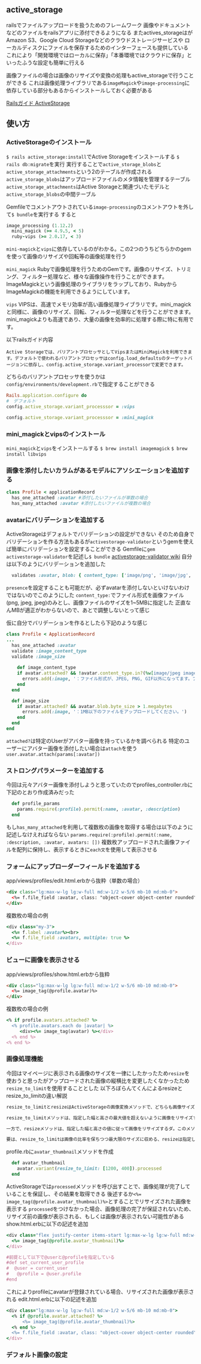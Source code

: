 ## active_storage
railsでファイルアップロードを扱うためのフレームワーク
画像やドキュメントなどのファイルをrailsアプリに添付できるようになる
またactives_storageはがAmazon S3、Google Cloud Storageなどのクラウドストレージサービスや
ローカルディスクにファイルを保存するためのインターフェースも提供している
これにより「開発環境ではローカルに保存」「本番環境ではクラウドに保存」といったふうな設定も簡単に行える

画像ファイルの場合は画像のリサイズや変換の処理もactive_storageで行うことができる
これは画像処理ライブラリである`imageMagick`や`image-processing`に依存している部分もあるからインストールしておく必要がある

[Railsガイド ActiveStorage](https://railsguides.jp/active_storage_overview.html)

## 使い方
### ActiveStorageのインストール
`$ rails active_storage:install`でActive Storageをインストールする
`$ rails db:migrate`を実行
実行することで`active_storage_blobs`と`active_storage_attachments`という2のテーブルが作成される
`active_storage_blobs`はアップロードファイルのメタ情報を管理するテーブル
`active_storage_attachments`はActive Storageと関連づいたモデルと`active_storage_blobs`の中間テーブル

Gemfileでコメントアウトされている`image-processing`のコメントアウトを外して`$ bundle`を実行する
すると
```ruby
image_processing (1.12.2)
  mini_magick (>= 4.9.5, < 5)
  ruby-vips (>= 2.0.17, < 3)
```
`mini-magick`と`vips`に依存しているのがわかる。この2つのうちどちらかのgemを使って画像のリサイズや回転等の画像処理を行う

`mini_magick`
Rubyで画像処理を行うためのGemです。画像のリサイズ、トリミング、フィルター処理など、様々な画像操作を行うことができます。ImageMagickという画像処理のライブラリをラップしており、RubyからImageMagickの機能を利用できるようにしています。

`vips`
VIPSは、高速でメモリ効率が高い画像処理ライブラリです。mini_magickと同様に、画像のリサイズ、回転、フィルター処理などを行うことができます。mini_magickよりも高速であり、大量の画像を効率的に処理する際に特に有用です。

以下railsガイド内容
```
Active Storageでは、バリアントプロセッサとしてVipsまたはMiniMagickを利用できます。デフォルトで使われるバリアントプロセッサはconfig.load_defaultsのターゲットバージョンに依存し、config.active_storage.variant_processorで変更できます。
```

どちらのバリアントプロセッサを使うかは`config/environments/development.rb`で指定することができる
```ruby
Rails.application.configure do
#　デフォルト
config.active_storage.variant_processsor = :vips

config.active_storage.variant_processsor = :mini_magick
```
### mini_magickとvipsのインストール
`mini_magick`と`vips`をインストールする
`$ brew install imagemagick`
`$ brew install libvips`

### 画像を添付したいカラムがあるモデルにアソシエーションを追加する
```ruby
class Profile < applicationRecord
  has_one_attached :avatar #添付したいファイルが単数の場合
  has_many_attached :avatar #添付したいファイルが複数の場合
```
### avatarにバリデーションを追加する
ActiveStorageはデフォルトでバリデーションの設定ができない
そのため自身でバリデーションを作る方法もあるが`activestorage-validator`というgemを使えば簡単にバリデーションを設定することができる
Gemfileに`gem activestorage-validator`を記述し`$ bundle`
[activestorage-validator wiki](https://github.com/aki77/activestorage-validator)
自分は以下のようにバリデーションを追加した
```ruby
  validates :avatar, blob: { content_type: ['image/png', 'image/jpg', 'image/jpeg'], size_range: 1..5.megabytes }
```
`presence`を設定することも可能だが、必ずavatarを添付しないといけないわけではないのでこのようにした
`content_type:`でファイル形式を画像ファイル(png, jpeg, jpeg)のみとし、画像ファイルのサイズを1~5MBに指定した
正直なんMBが適正がわからないので、あとで調整しないとって感じ

仮に自分でバリデーションを作るとしたら下記のような感じ
```ruby
class Profile < ApplicationRecord
...
  has_one_attached :avatar
  validate :image_content_type
  validate :image_size
  
    def image_content_type
    if avatar.attached? && !avatar.content_type.in?(%w[image/jpeg image/png image/gif])
      errors.add(:image, '：ファイル形式が、JPEG, PNG, GIF以外になってます。ファイル形式をご確認ください。')
    end
  end

  def image_size
    if avatar.attached? && avatar.blob.byte_size > 1.megabytes
      errors.add(:image, '：1MB以下のファイルをアップロードしてください。')
    end
  end
end
```
`attached?`は特定のUserがアバター画像を持っているかを調べられる
特定のユーザーにアバター画像を添付したい場合は`attach`を使う
`user.avatar.attach(params[:avatar])`

### ストロングパラメーターを追加する
今回は元々アバター画像を添付しようと思っていたのでprofiles_controller.rbに下記のとおり作成済みだった
```ruby
  def profile_params
    params.require(:profile).permit(:name, :avatar, :description)
  end
```
もし`has_many_attached`を利用して複数枚の画像を取得する場合は以下のように記述しなけえればならない
`params.require(:profile).permit(:name, :description, :avatar, avatars: [])`
複数枚アップロードされた画像ファイルを配列に保持し、表示するときに`each文`を使用して表示させる

### フォームにアップローダーフィールドを追加する
app/views/profiles/edit.html.erbから抜粋（単数の場合）
```html
<div class="lg:max-w-lg lg:w-full md:w-1/2 w-5/6 mb-10 md:mb-0">
  <%= f.file_field :avatar, class: "object-cover object-center rounded" %>
</div>
```
複数枚の場合の例
```ruby
<div class="my-3">
  <%= f.label :avatar%><br>
  <%= f.file_field :avatars, multiple: true %>
</div>
```

### ビューに画像を表示させる
app/views/profiles/show.html.erbから抜粋
```html
<div class="lg:max-w-lg lg:w-full md:w-1/2 w-5/6 mb-10 md:mb-0">
  <%= image_tag(@profile.avatar)%>
</div>
```
複数枚の場合の例
```ruby
<% if profile.avatars.attached? %>
  <% profile.avatars.each do |avatar| %>
     <div><%= image_tag(avatar) %></div>
  <% end %>
<% end %>
```

### 画像処理機能
今回はマイページに表示される画像のサイズを一律にしたかったため`resize`を使おうと思ったがアップロードされた画像の縦横比を変更したくなかったため`resize_to_limit`を使用することとした
以下ろぼらんてくんによるresizeとresize_to_limitの違い解説
```ruby
resize_to_limitとresizeはActiveStorageの画像変換メソッドで、どちらも画像サイズの変更に使われるが、動作が少し異なるナ。

resize_to_limitメソッドは、指定した幅と高さの最大値を超えないように画像をリサイズするゾ。画像の縦横比はそのままに、指定したサイズに収まるように調整されるダ。例えば、resize_to_limit: [100, 100]と指定すると、元の画像がそれより大きい場合は100x100ピクセル以下にリサイズされるが、元の画像が小さい場合は何も変更されないナ。

一方で、resizeメソッドは、指定した幅と高さの値に従って画像をリサイズするダ。このメソッドでは縦横比が保たれず、指定したサイズぴったりに画像が変形される可能性があるゾ。つまり、resize: "100x100"と指定した場合、元の画像の縦横比に関わらず、強制的に100x100ピクセルのサイズにリサイズされるダナ。

要は、resize_to_limitは画像の比率を保ちつつ最大限のサイズに収める、resizeは指定したサイズに強制的に合わせる、という違いがあるゾ。
```

profile.rbに`avatar_thumbnail`メソッドを作成
```ruby
  def avatar_thumbnail
    avatar.variant(resize_to_limit: [1200, 400]).processed
  end
```
ActiveStorageでは`processed`メソッドを呼び出すことで、画像処理が完了していることを保証し、その結果を取得できる
後述するか`<%= image_tag(@profile.avatar_thumbnail)%>`とすることでリサイズされた画像を表示する
`processed`をつけなかった場合、画像処理の完了が保証されないため、リサイズ前の画像が表示される、もしくは画像が表示されない可能性がある
show.html.erbに以下の記述を追加
```ruby
<div class="flex justify-center items-start lg:max-w-lg lg:w-full md:w-1/2 w-5/6 mb-10 md:mb-0">
  <%= image_tag(@profile.avatar_thumbnail)%>
</div>

#前提として以下で@userと@profileを指定している
#def set_current_user_profile
#  @user = current_user
#   @profile = @user.profile
#end
```
これによりprofileにavatarが登録されている場合、リサイズされた画像が表示される
edit.html.erbに以下の記述を追加
```ruby
<div class="lg:max-w-lg lg:w-full md:w-1/2 w-5/6 mb-10 md:mb-0">
  <% if @profile.avatar.attached? %>
      <%= image_tag(@profile.avatar_thumbnail)%>
  <% end %>
  <%= f.file_field :avatar, class: "object-cover object-center rounded" %>
</div>
```

### デフォルト画像の設定
